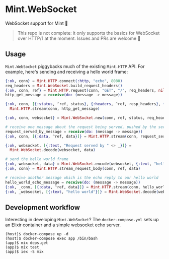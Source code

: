 # Mint.WebSocket

WebSocket support for Mint 🌱

> This repo is not complete: it only supports the basics for WebSocket over
> HTTP/1 at the moment. Issues and PRs are welcome :slightly_smiling_face:

## Usage

`Mint.WebSocket` piggybacks much of the existing `Mint.HTTP` API. For example,
here's sending and receiving a hello world frame:

```elixir
{:ok, conn} = Mint.HTTP.connect(:http, "echo", 8080)
req_headers = Mint.WebSocket.build_request_headers()
{:ok, conn, ref} = Mint.HTTP.request(conn, "GET", "/", req_headers, nil)
http_get_message = receive(do: (message -> message))

{:ok, conn, [{:status, ^ref, status}, {:headers, ^ref, resp_headers}, {:done, ^ref}]} =
  Mint.HTTP.stream(conn, http_get_message)

{:ok, conn, websocket} = Mint.WebSocket.new(conn, ref, status, req_headers, resp_headers)

# receive one message about the request being served, pushed by the server
request_served_by_message = receive(do: (message -> message))
{:ok, conn, [{:data, ^ref, data}]} = Mint.HTTP.stream(conn, request_served_by_message)

{:ok, websocket, [{:text, "Request served by " <> _}]} =
  Mint.WebSocket.decode(websocket, data)

# send the hello world frame
{:ok, websocket, data} = Mint.WebSocket.encode(websocket, {:text, "hello world"})
{:ok, conn} = Mint.HTTP.stream_request_body(conn, ref, data)

# receive another message which is the echo reply to our hello world
hello_world_echo_message = receive(do: (message -> message))
{:ok, _conn, [{:data, ^ref, data}]} = Mint.HTTP.stream(conn, hello_world_echo_message)
{:ok, _websocket, [{:text, "hello world"}]} = Mint.WebSocket.decode(websocket, data)
```

## Development workflow

Interesting in developing `Mint.WebSocket`? The `docker-compose.yml` sets up
an Elixir container and a simple websocket echo server.

```
(host)$ docker-compose up -d
(host)$ docker-compose exec app /bin/bash
(app)$ mix deps.get
(app)$ mix test
(app)$ iex -S mix
```
